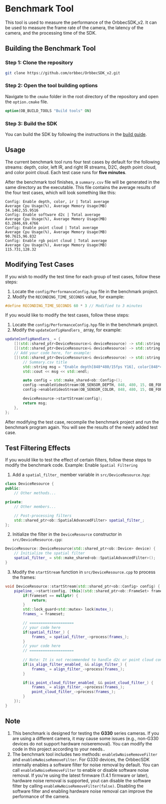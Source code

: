 # Benchmark Tool

This tool is used to measure the performance of the OrbbecSDK_v2. It can be used to measure the frame rate of the camera, the latency of the camera, and the processing time of the SDK.

## Building the Benchmark Tool
### Step 1: Clone the repository
```bash
git clone https://github.com/orbbec/OrbbecSDK_v2.git
```

### Step 2: Open the tool building options
Navigate to the `cmake` folder in the root directory of the repository and open the `option.cmake` file.
```CMake
option(OB_BUILD_TOOLS "Build tools" ON)
``` 

### Step 3: Build the SDK
You can build the SDK by following the instructions in the [build guide](docs/tutorial/building_orbbec_sdk.md).


## Usage
The current benchmark tool runs four test cases by default for the following streams: depth, color, left IR, and right IR streams, D2C, depth point cloud, and color point cloud. Each test case runs for **five minutes**.

After the benchmark tool finishes, a `summary.csv` file will be generated in the same directory as the executable. This file contains the average results of the four test cases, which will look something like this:
```csv
Config: Enable depth, color, ir | Total average
Average Cpu Usage(%), Average Memory Usage(MB)
34.1462,55.9516
Config: Enable software d2c | Total average
Average Cpu Usage(%), Average Memory Usage(MB)
63.2846,69.4766
Config: Enable point cloud | Total average
Average Cpu Usage(%), Average Memory Usage(MB)
90.7615,96.832
Config: Enable rgb point cloud | Total average
Average Cpu Usage(%), Average Memory Usage(MB)
115.731,128.32
```

## Modifying Test Cases
If you wish to modify the test time for each group of test cases, follow these steps:
1. Locate the `config/PerformanceConfig.hpp` file in the benchmark project.
2. Modify the `RECONDING_TIME_SECONDS` value, for example:
```cpp
#define RECONDING_TIME_SECONDS 60 * 3 // Modified to 3 minutes
```

If you would like to modify the test cases, follow these steps:
1. Locate the `config/PerformanceConfig.hpp` file in the benchmark project.
2. Modify the `updateConfigHandlers_` array, for example:
```cpp
updateConfigHandlers_ = {
    [](std::shared_ptr<DeviceResource>& deviceResource) -> std::string {}, // test 1
    [](std::shared_ptr<DeviceResource>& deviceResource) -> std::string {}, // test 2
    // Add your code here, for example:
    [](std::shared_ptr<DeviceResource>& deviceResource) -> std::string {
        // Summary.csv title
        std::string msg = "Enable depth[848*480/15fps Y16], color[848*480/15fps BGR]";
        std::cout << msg << std::endl;

        auto config = std::make_shared<ob::Config>();
        config->enableVideoStream(OB_SENSOR_DEPTH, 848, 480, 15, OB_FORMAT_Y16);
        config->enableVideoStream(OB_SENSOR_COLOR, 848, 480, 15, OB_FORMAT_BGR);

        deviceResource->startStream(config);
        return msg;
    },
};
```
After modifying the test case, recompile the benchmark project and run the benchmark program again. You will see the results of the newly added test case.

## Test Filtering Effects
If you would like to test the effect of certain filters, follow these steps to modify the benchmark code.
Example: Enable `Spatial Filtering`
1. Add a `spatial_filter_` member variable in `src/DeviceResource.hpp`:
```cpp
class DeviceResource {
public:
    // Other methods...

private:
    // Other members...

    // Post-processing filters
    std::shared_ptr<ob::SpatialAdvancedFilter> spatial_filter_;
};
```

2. Initialize the filter in the `DeviceResource` constructor in `src/DeviceResource.cpp`:
```cpp
DeviceResource::DeviceResource(std::shared_ptr<ob::Device> device) {
    // Initialize the spatial filter
    spatial_filter_ = std::make_shared<ob::SpatialAdvancedFilter>();
}
```

3. Modify the `startStream` function in `src/DeviceResource.cpp` to process the frames:
```cpp
void DeviceResource::startStream(std::shared_ptr<ob::Config> config) {
    pipeline_->start(config, [this](std::shared_ptr<ob::FrameSet> frameset) {
        if(frameset == nullptr) {
            return;
        }
        std::lock_guard<std::mutex> lock(mutex_);
        frames_ = frameset;

        // ====================
        // your code here
        if(spatial_filter_) {
            frames_ = spatial_filter_->process(frames_);
        }
        // your code here
        // ====================
        
        // Note: It is not recommended to handle d2c or point cloud consuming operations in the callbacks set by the pipeline.
        if(is_align_filter_enabled_ && align_filter_) {
            frames_ = align_filter_->process(frames_);
        }

        if(is_point_cloud_filter_enabled_ && point_cloud_filter_) {
            frames_ = align_filter_->process(frames_);
            point_cloud_filter_->process(frames_);
        }
    });
}
```

## Note
1. This benchmark is designed for testing the **G330** series cameras. If you are using a different camera, it may cause some issues (e.g., non-G330 devices do not support hardware noiseremoval). You can modify the code in this project according to your needs..
2. The benchmark tool includes two methods: `enableSwNoiseRemoveFilter` and `enableHwNoiseRemoveFilter`. For G330 devices, the OrbbecSDK internally enables a software filter for noise removal by default. You can call `enableSwNoiseRemoveFilter` to enable or disable software noise removal. If you're using the latest firmware (1.4.1 firmware or later), hardware noise removal is supported, yout can disable the software filter by calling `enableHwNoiseRemoveFilter(false)`. Disabling the software filter and enabling hardware noise removal can improve the performance of the camera.

